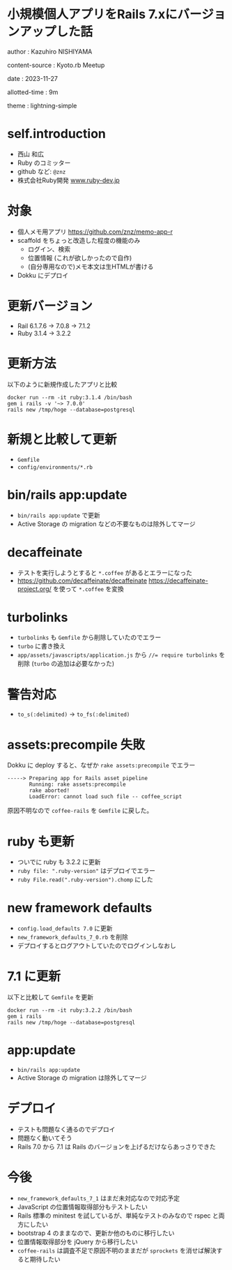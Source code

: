 # 小規模個人アプリをRails 7.xにバージョンアップした話

author
:   Kazuhiro NISHIYAMA

content-source
:   Kyoto.rb Meetup

date
:   2023-11-27

allotted-time
:   9m

theme
:   lightning-simple

# self.introduction

- 西山 和広
- Ruby のコミッター
- github など: `@znz`
- 株式会社Ruby開発 www.ruby-dev.jp

# 対象

- 個人メモ用アプリ <https://github.com/znz/memo-app-r>
- scaffold をちょっと改造した程度の機能のみ
  - ログイン、検索
  - 位置情報 (これが欲しかったので自作)
  - (自分専用なので)メモ本文は生HTMLが書ける
- Dokku にデプロイ

# 更新バージョン

- Rail 6.1.7.6 → 7.0.8 → 7.1.2
- Ruby 3.1.4 → 3.2.2

# 更新方法

以下のように新規作成したアプリと比較

```
docker run --rm -it ruby:3.1.4 /bin/bash
gem i rails -v '~> 7.0.0'
rails new /tmp/hoge --database=postgresql
```

# 新規と比較して更新

- `Gemfile`
- `config/environments/*.rb`

# bin/rails app:update

- `bin/rails app:update` で更新
- Active Storage の migration などの不要なものは除外してマージ

# decaffeinate

- テストを実行しようとすると `*.coffee` があるとエラーになった
- <https://github.com/decaffeinate/decaffeinate>
  <https://decaffeinate-project.org/>
  を使って `*.coffee` を変換

# turbolinks

- `turbolinks` も `Gemfile` から削除していたのでエラー
- `turbo` に書き換え
- `app/assets/javascripts/application.js` から
  `//= require turbolinks` を削除
  (`turbo` の追加は必要なかった)

# 警告対応

- `to_s(:delimited)` → `to_fs(:delimited)`

# assets:precompile 失敗

Dokku に deploy すると、なぜか `rake assets:precompile` でエラー

    -----> Preparing app for Rails asset pipeline
           Running: rake assets:precompile
           rake aborted!
           LoadError: cannot load such file -- coffee_script

原因不明なので `coffee-rails` を `Gemfile` に戻した。

# ruby も更新

- ついでに ruby も 3.2.2 に更新
- `ruby file: ".ruby-version"` はデプロイでエラー
- `ruby File.read(".ruby-version").chomp` にした

# new framework defaults

- `config.load_defaults 7.0` に更新
- `new_framework_defaults_7_0.rb` を削除
- デプロイするとログアウトしていたのでログインしなおし

# 7.1 に更新

以下と比較して `Gemfile` を更新

```
docker run --rm -it ruby:3.2.2 /bin/bash
gem i rails
rails new /tmp/hoge --database=postgresql
```

# app:update

- `bin/rails app:update`
- Active Storage の migration は除外してマージ

# デプロイ

- テストも問題なく通るのでデプロイ
- 問題なく動いてそう
- Rails 7.0 から 7.1 は Rails のバージョンを上げるだけならあっさりできた

# 今後

- `new_framework_defaults_7_1` はまだ未対応なので対応予定
- JavaScript の位置情報取得部分もテストしたい
- Rails 標準の minitest を試しているが、単純なテストのみなので rspec と両方にしたい
- bootstrap 4 のままなので、更新か他のものに移行したい
- 位置情報取得部分を jQuery から移行したい
- `coffee-rails` は調査不足で原因不明のままだが `sprockets` を消せば解決すると期待したい

